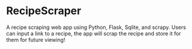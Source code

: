 # RecipeScraper
A recipe scraping web app using Python, Flask, Sqlite, and scrapy.
Users can input a link to a recipe, the app will scrap the recipe and store it for them for future viewing!

